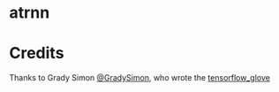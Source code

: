 # atrnn
# Credits 
Thanks to Grady Simon [@GradySimon](https://github.com/GradySimon/), who wrote the [tensorflow_glove](https://github.com/GradySimon/tensorflow-glove)
